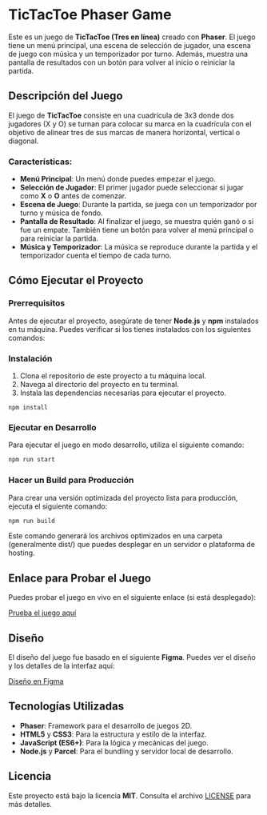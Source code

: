 # TicTacToe Phaser Game

Este es un juego de **TicTacToe (Tres en línea)** creado con **Phaser**. El juego tiene un menú principal, una escena de selección de jugador, una escena de juego con música y un temporizador por turno. Además, muestra una pantalla de resultados con un botón para volver al inicio o reiniciar la partida.

## Descripción del Juego

El juego de **TicTacToe** consiste en una cuadrícula de 3x3 donde dos jugadores (X y O) se turnan para colocar su marca en la cuadrícula con el objetivo de alinear tres de sus marcas de manera horizontal, vertical o diagonal.

### Características:
- **Menú Principal**: Un menú donde puedes empezar el juego.
- **Selección de Jugador**: El primer jugador puede seleccionar si jugar como **X** o **O** antes de comenzar.
- **Escena de Juego**: Durante la partida, se juega con un temporizador por turno y música de fondo.
- **Pantalla de Resultado**: Al finalizar el juego, se muestra quién ganó o si fue un empate. También tiene un botón para volver al menú principal o para reiniciar la partida.
- **Música y Temporizador**: La música se reproduce durante la partida y el temporizador cuenta el tiempo de cada turno.

## Cómo Ejecutar el Proyecto

### Prerrequisitos

Antes de ejecutar el proyecto, asegúrate de tener **Node.js** y **npm** instalados en tu máquina. Puedes verificar si los tienes instalados con los siguientes comandos:    

### Instalación

1. Clona el repositorio de este proyecto a tu máquina local.
2. Navega al directorio del proyecto en tu terminal.
3. Instala las dependencias necesarias para ejecutar el proyecto.

```
npm install
```

### Ejecutar en Desarrollo

Para ejecutar el juego en modo desarrollo, utiliza el siguiente comando:

```bash
npm run start
```

### Hacer un Build para Producción

Para crear una versión optimizada del proyecto lista para producción, ejecuta el siguiente comando:
```bash
npm run build
```
Este comando generará los archivos optimizados en una carpeta (generalmente dist/) que puedes desplegar en un servidor o plataforma de hosting.

## Enlace para Probar el Juego

Puedes probar el juego en vivo en el siguiente enlace (si está desplegado):

[Prueba el juego aquí](https://tictactoe-bustosrme.pages.dev/)

## Diseño

El diseño del juego fue basado en el siguiente **Figma**. Puedes ver el diseño y los detalles de la interfaz aquí:

[Diseño en Figma](https://www.figma.com/community/file/950288920087501966/tic-tac-toe-interactive-components)

## Tecnologías Utilizadas

- **Phaser**: Framework para el desarrollo de juegos 2D.
- **HTML5** y **CSS3**: Para la estructura y estilo de la interfaz.
- **JavaScript (ES6+)**: Para la lógica y mecánicas del juego.
- **Node.js** y **Parcel**: Para el bundling y servidor local de desarrollo.

## Licencia

Este proyecto está bajo la licencia **MIT**. Consulta el archivo [LICENSE](LICENSE) para más detalles.
